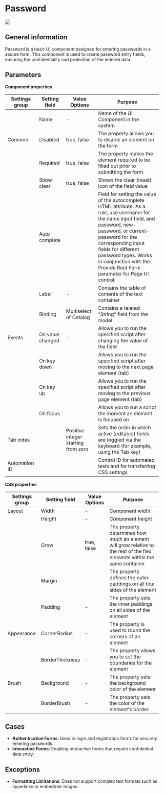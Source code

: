 # Password

![](../../assets/images/app-development/password.png)

## General information
Password is a basic UI component designed for entering passwords in a secure form. This component is used to create password entry fields, ensuring the confidentiality and protection of the entered data.

## Parameters
**Component properties**

| Settings group | Setting field | Value Options | Purpose |
| --- | --- | --- | --- |
|  | Name | - | Name of the UI Component in the system |
| Common | Disabled | true, false | The property allows you to disable an element on the form |
|  | Required | true, false | The property makes the element required to be filled out prior to submitting the form |
|  | Show clear | true, false | Shows the clear (reset) icon of the field value |
|  | Auto complete |  | Field for setting the value of the autocomplete HTML attribute. As a rule, use username for the name input field, and password, new-password, or current-password for the corresponding input fields for different password types. Works in conjunction with the Provide Root Form parameter for Page UI control. |
|  | Label | - | Contains the table of contents of the text container |
|  | Binding | Multiselect of Catalog | Contains a related “String” field from the model |
| Events | On value changed | - | Allows you to run the specified script after changing the value of the field |
|  | On key down |  | Allows you to run the specified script after moving to the next page element (tab) |
|  | On key up |  | Allows you to run the specified script after moving to the previous page element (tab) |
|  | On focus |  | Allows you to run a script the moment an element is focused on |
| Tab index |  | Positive integer starting from zero | Sets the order in which active (editable) fields are toggled via the keyboard (for example, using the Tab key) |
| Automation ID |  |  | Control ID for automated tests and for transferring CSS settings |

**CSS properties**

| Settings group | Setting field | Value Options | Purpose |
| --- | --- | --- | --- |
| Layout | Width | - | Component width |
|  | Height | - | Component height |
|  | Grow | true, false | The property determines how much an element will grow relative to the rest of the flex elements within the same container |
|  | Margin | - | The property defines the outer paddings on all four sides of the element |
|  | Padding | - | The property sets the inner paddings on all sides of the element |
| Appearance | CornerRadius | - | The property is used to round the corners of an element |
|  | BorderThickness | - | The property allows you to set the boundaries for the element |
| Brush | Background | - | The property sets the background color of the element |
|  | BorderBrush | - | The property sets the color of the element's border |

## Cases
- **Authentication Forms**: Used in login and registration forms for securely entering passwords.
- **Interactive Forms**: Enabling interactive forms that require confidential data entry.

## Exceptions
- **Formatting Limitations**: Does not support complex text formats such as hyperlinks or embedded images.